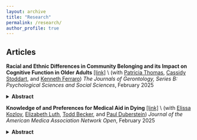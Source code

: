 ```yaml
---
layout: archive
title: "Research"
permalink: /research/
author_profile: true
---
```


## Articles

**Racial and Ethnic Differences in Community Belonging and its Impact on Cognitive Function in Older Adults** [[link]](https://academic.oup.com/psychsocgerontology/article-abstract/80/6/gbaf028/8016079?redirectedFrom=fulltext) \\
(with [Patricia Thomas](https://www.cla.purdue.edu/directory/profiles/patricia-a.-thomas.html), [Cassidy Stoddart](https://www.linkedin.com/in/cassidy-stoddart-b71920235/), and [Kenneth Ferraro](https://www.cla.purdue.edu/directory/profiles/kenneth-ferraro.html))
*The Journals of Gerontology, Series B: Psychological Sciences and Social Sciences*, February 2025
<details>
  <summary><strong>Abstract</strong></summary>
This study adds to the literature on the relationship between social relationships and cognitive function by using social integration theory to examine whether a sense of community belonging at different ages is related to cognitive function in later life. We also examine whether the relationship between community belonging, and cognitive function is distinct among White, Black, and Hispanic older adults. Using data from the Health and Retirement Study including the 2017 Life History Mail Survey (N = 3,302), we use parallel measures of community belonging across 3 periods in the life course. We estimated relationships using ordinary least squares (OLS) regression and lagged dependent variable models. Respondents who experienced greater community belonging at age 10 and during later life (i.e., age in 2016) had higher levels of cognitive function in 2018 than those who reported feeling less belonging with their community at those ages (b = 0.193, p < .001; b = 0.090, p < .05, respectively). The main effects of community belonging at any age were not related to change in cognitive function from 2016 to 2018; however, there were significant interaction effects between community belonging at age 10 on cognitive function in 2018 and from 2016 to 2018 (p < .05 and p < .01, respectively) with the beneficial effects of community belonging at age 10 being stronger for Black older adults compared with White older adults. These findings highlight the importance of early and later life community belonging for the cognitive functioning of older adults, and particularly for Black older adults’ cognitive function.
</details>

**Knowledge of and Preferences for Medical Aid in Dying** [[link]](https://jamanetwork.com/journals/jamanetworkopen/fullarticle/2830551) \\
(with [Elissa Kozlov](https://sph.rutgers.edu/directory/elissa-kozlov), [Elizabeth Luth](https://ifh.rutgers.edu/faculty_staff/elizabeth-luth/), [Todd Becker](https://icts.wustl.edu/people/todd-d-becker-phd/), and [Paul Duberstein](https://sph.rutgers.edu/directory/paul-duberstein))
*Journal of the American Medica Association Network Open*, February 2025
<details>
  <summary><strong>Abstract</strong></summary>
Medical aid in dying (MAID) is legal in jurisdictions covering more than one-fifth of the US population and has been used by a largely White, educated population. The extent to which knowledge of MAID and preferences for personal use align with patterns of use is unknown. This cross-sectional, self-report online survey study used a national Prime Panels–based sample of US adults recruited between July 16 and August 10, 2024. A total of 3227 respondents aged 18 years or older from all US states and Washington, DC, were included. Individuals from states with legal MAID, aged 60 years or older, and members of racial and ethnic minority groups were oversampled. We evaluated knowledge of the legality of MAID in the US and in respondents’ state of residence as well as potential interest in future use of MAID. Descriptive statistics and χ2 tests were used to examine associations by demographic characteristics and place of residence. Of 3227 respondents (mean [SD] age, 55.7 [17.4] years; 1839 women [57.0%]), 1654 (51.3%) did not know if MAID was legal the US, and 1638 (50.8%) did not know if MAID was legal in their state. Respondents in states where MAID is legal were more likely to know that MAID is legal in the US compared with those in states where MAID is not legal (728 of 2164 [33.6%] vs 216 of 1063 [20.3%]; P < .001). Across all respondents, 1420 (44.0%), including 96 of 222 Asian respondents (43.2%), 206 of 605 Black respondents (34.0%), and 129 of 308 Hispanic respondents (41.9%), reported they would definitely or probably consider MAID if they received a diagnosis of a terminal illness. In this online survey study of US adults, substantial interest in using MAID as well as significant knowledge gaps regarding the legality of MAID were reported. These findings highlight the need for public education, policy initiatives, and patient-clinician discussions to ensure equitable access to patient-centered end-of-life options and informed decision-making.
</details>

